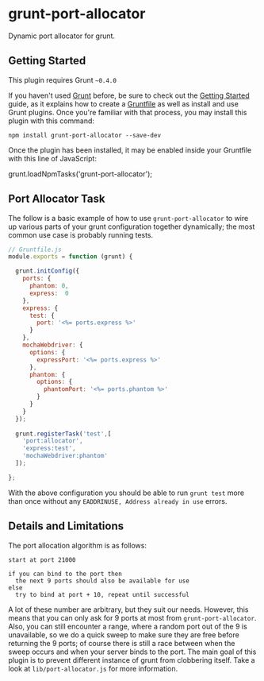 # grunt-port-allocator

Dynamic port allocator for grunt.

## Getting Started

This plugin requires Grunt `~0.4.0`

If you haven't used [Grunt](http://gruntjs.com/) before, be sure
to check out the [Getting Started](http://gruntjs.com/getting-started) guide, as it
explains how to create a [Gruntfile](http://gruntjs.com/sample-gruntfile) as well as
install and use Grunt plugins. Once you're familiar with that
process, you may install this plugin with this command:

    npm install grunt-port-allocator --save-dev

Once the plugin has been installed, it may be enabled inside
your Gruntfile with this line of JavaScript:

grunt.loadNpmTasks('grunt-port-allocator');

## Port Allocator Task

The follow is a basic example of how to use
`grunt-port-allocator` to wire up various parts of your grunt
configuration together dynamically; the most common use case is
probably running tests.

```javascript
// Gruntfile.js
module.exports = function (grunt) {

  grunt.initConfig({
    ports: {
      phantom: 0,
      express:  0
    },
    express: {
      test: {
        port: '<%= ports.express %>'
      }
    },
    mochaWebdriver: {
      options: {
        expressPort: '<%= ports.express %>'
      },
      phantom: {
        options: {
          phantomPort: '<%= ports.phantom %>'
        }
      }
    }
  });
 
  grunt.registerTask('test',[
    'port:allocator',
    'express:test',
    'mochaWebdriver:phantom'
  ]);

};
```

With the above configuration you should be able to run `grunt
test` more than once without any `EADDRINUSE, Address already in
use` errors.

## Details and Limitations

The port allocation algorithm is as follows:

```
start at port 21000

if you can bind to the port then
  the next 9 ports should also be available for use
else
  try to bind at port + 10, repeat until successful
```

A lot of these number are arbitrary, but they suit our needs.
However, this means that you can only ask for 9 ports at most
from `grunt-port-allocator`. Also, you can still encounter a
range, where a random port out of the 9 is unavailable, so we do
a quick sweep to make sure they are free before returning the 9
ports; of course there is still a race between when the sweep
occurs and when your server binds to the port. The main goal of
this plugin is to prevent different instance of grunt from
clobbering itself. Take a look at `lib/port-allocator.js` for
more information.

